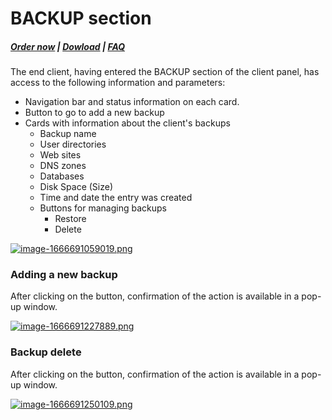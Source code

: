 # BACKUP section

#####  [Order now](https://panel.puqcloud.com/index.php?rp=/store/whmcs-module-hestiacp) | [Dowload](https://download.puqcloud.com/WHMCS/servers/PUQ_WHMCS-HestiaCP/) | [FAQ](https://faq.puqcloud.com/)

The end client, having entered the BACKUP section of the client panel, has access to the following information and parameters:

- Navigation bar and status information on each card.
- Button to go to add a new backup
- Cards with information about the client's backups 
    - Backup name
    - User directories
    - Web sites
    - DNS zones
    - Databases
    - Disk Space (Size)
    - Time and date the entry was created
    - Buttons for managing backups 
        - Restore
        - Delete

[![image-1666691059019.png](https://doc.puq.info/uploads/images/gallery/2022-10/scaled-1680-/image-1666691059019.png)](https://doc.puq.info/uploads/images/gallery/2022-10/image-1666691059019.png)

### Adding a new backup

After clicking on the button, confirmation of the action is available in a pop-up window.

[![image-1666691227889.png](https://doc.puq.info/uploads/images/gallery/2022-10/scaled-1680-/image-1666691227889.png)](https://doc.puq.info/uploads/images/gallery/2022-10/image-1666691227889.png)

### Backup delete

After clicking on the button, confirmation of the action is available in a pop-up window.

[![image-1666691250109.png](https://doc.puq.info/uploads/images/gallery/2022-10/scaled-1680-/image-1666691250109.png)](https://doc.puq.info/uploads/images/gallery/2022-10/image-1666691250109.png)
